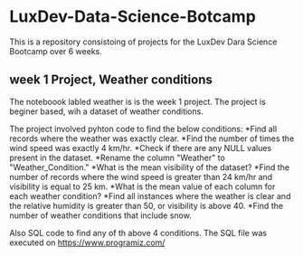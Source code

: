# LuxDev-Data-Science-Botcamp
This is a repository consistoing of projects for the LuxDev Dara Science Bootcamp over 6 weeks.

## week 1 Project, Weather conditions
The noteboook labled weather is is the week 1 project.
The project is beginer based, wih a dataset of weather conditions.

The project involved pyhton code to find the below conditions:
*Find all records where the weather was exactly clear.
*Find the number of times the wind speed was exactly 4 km/hr.
*Check if there are any NULL values present in the dataset.
*Rename the column "Weather" to "Weather_Condition."
*What is the mean visibility of the dataset?
*Find the number of records where the wind speed is greater than 24 km/hr and visibility is equal to 25 km.
*What is the mean value of each column for each weather condition?
*Find all instances where the weather is clear and the relative humidity is greater than 50, or visibility is above 40.
*Find the number of weather conditions that include snow.

Also SQL code to find any of th above 4 conditions. The SQL file was executed on https://www.programiz.com/
